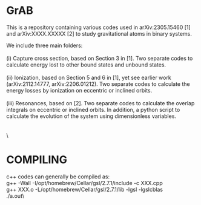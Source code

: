 # GrAB

This is a repository containing various codes used in arXiv:2305.15460 [1] and arXiv:XXXX.XXXXX [2] to study gravitational atoms in binary systems. 

We include three main folders:\
\
(i) Capture cross section, based on Section 3 in [1]. Two separate codes to calculate energy lost to other bound states and unbound states.\
\
(ii) Ionization, based on Section 5 and 6 in [1], yet see earlier work (arXiv:2112.14777, arXiv:2206.01212). Two separate codes to calculate the energy losses by ionization on eccentric or inclined orbits.\
\
(iii) Resonances, based on [2]. Two separate codes to calculate the overlap integrals on eccentric or inclined orbits. In addition, a python script to calculate the evolution of the system using dimensionless variables.\
\
\
\
# COMPILING
c++ codes can generally be compiled as:\
g++ -Wall -I/opt/homebrew/Cellar/gsl/2.7.1/include -c XXX.cpp\
g++ XXX.o -L/opt/homebrew/Cellar/gsl/2.7.1/lib -lgsl -lgslcblas\
./a.out\

